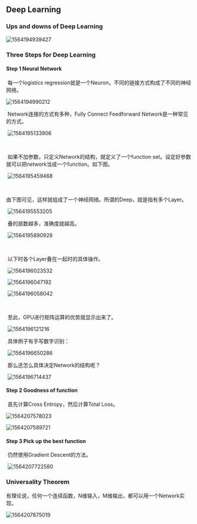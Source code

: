 ## Deep Learning

### Ups and downs of Deep Learning

![1564194939427](assets/1564194939427.png)



### Three Steps for Deep Learning

#### Step 1 Neural Network

​	每一个logistics regression就是一个Neuron，不同的链接方式构成了不同的神经网络。

![1564194990212](assets/1564194990212.png)



​	Network连接的方式有多种，Fully Connect Feedforward Network是一种常见的方式。

​	![1564195133906](assets/1564195133906.png)

​	

​	如果不加参数，只定义Network的结构，就定义了一个function set。设定好参数就可以把network当成一个function。如下图。

​	![1564195459468](assets/1564195459468.png)

​	

​	由下图可见，这样就组成了一个神经网络。所谓的Deep，就是指有多个Layer。

​	![1564195553205](assets/1564195553205.png)



​	叠的层数越多，准确度就越高。

​	![1564195890928](assets/1564195890928.png)

​	

​	以下时各个Layer叠在一起时的具体操作。

​	![1564196023532](assets/1564196023532.png)

​	![1564196047192](assets/1564196047192.png)

​	![1564196058042](assets/1564196058042.png)

​	

​	至此，GPU进行矩阵运算的优势就显示出来了。

​	![1564196121216](assets/1564196121216.png)

​	具体例子有手写数字识别：

​	![1564196650286](assets/1564196650286.png)



​	那么还怎么具体决定Network的结构呢？

​	![1564196714437](assets/1564196714437.png)



#### Step 2 Goodness of function

​	首先计算Cross Entropy，然后计算Total Loss。

![1564207578023](assets/1564207578023.png)

![1564207589721](assets/1564207589721.png)



#### Step 3 Pick up the best function

​	仍然使用Gradient Descent的方法。

​	![1564207722580](assets/1564207722580.png)



### Universality Theorem

​	有理论说，任何一个连续函数，N维输入，M维输出，都可以用一个Network实现。

![1564207875019](assets/1564207875019.png)